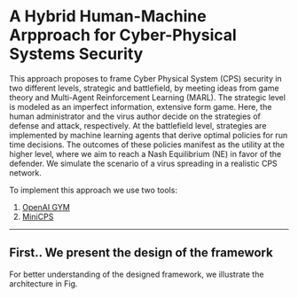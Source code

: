 # A Hybrid Human-Machine Arpproach for Cyber-Physical Systems Security

This approach proposes to frame Cyber Physical System (CPS) security in two different levels, strategic and battlefield, by meeting ideas from game theory and Multi-Agent Reinforcement Learning (MARL). The strategic level is modeled as an imperfect information, extensive form game. Here, the human administrator and the virus author decide on the strategies of defense and attack, respectively. At the battlefield level, strategies are implemented by machine learning agents that derive optimal policies for run time decisions. The outcomes of these policies manifest as the utility at the higher level, where we aim to reach a Nash Equilibrium (NE) in favor of the defender. We simulate the scenario of a virus spreading in a realistic CPS network.

To implement this approach we use two tools:

1. [OpenAI GYM](https://github.com/openai/gym "gym github repo")
2. [MiniCPS](https://github.com/scy-phy/minicps "minicps github repo")

-----------------------------

## First.. We present the design of the framework

For better understanding of the designed framework, we illustrate the architecture in Fig.
